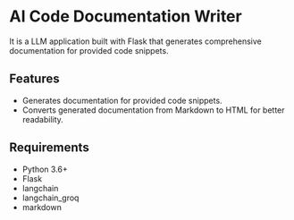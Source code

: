 # AI Code Documentation Writer

It is a LLM application built with Flask that generates comprehensive documentation for provided code snippets.

## Features

- Generates documentation for provided code snippets.
- Converts generated documentation from Markdown to HTML for better readability.

## Requirements

- Python 3.6+
- Flask
- langchain
- langchain_groq
- markdown
